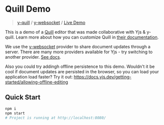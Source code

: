 # Quill Demo
> [y-quill](https://docs.yjs.dev/ecosystem/editor-bindings/quill) / [y-websocket](https://docs.yjs.dev/ecosystem/connection-provider/y-websocket) / [Live Demo](https://demos.yjs.dev/quill/quill.html)

This is a demo of a [Quill](https://quilljs.com/) editor that was made collaborative with Yjs & y-quill. Learn more about how you can customize Quill in [their documentation](https://quilljs.com/).

We use the [y-websocket](https://docs.yjs.dev/ecosystem/connection-provider/y-websocket) provider to share document updates through a server. There are many more providers available for Yjs - try switching to another provider. [See docs](https://docs.yjs.dev/ecosystem/connection-provider).

Also you could try addingh offline persistence to this demo. Wouldn't it be cool if document updates are persisted in the browser, so you can load your application load faster? Try it out: https://docs.yjs.dev/getting-started/allowing-offline-editing

## Quick Start

```sh
npm i
npm start
# Project is running at http://localhost:8080/
```
